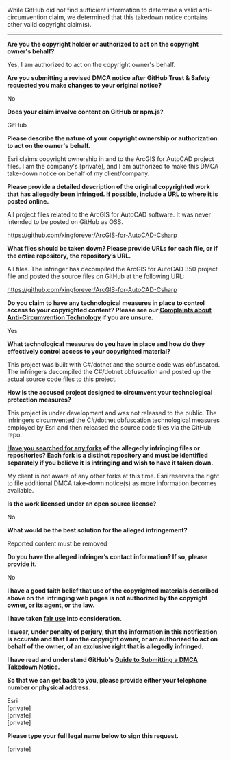While GitHub did not find sufficient information to determine a valid anti-circumvention claim, we determined that this takedown notice contains other valid copyright claim(s).

---

**Are you the copyright holder or authorized to act on the copyright owner's behalf?**

Yes, I am authorized to act on the copyright owner's behalf.

**Are you submitting a revised DMCA notice after GitHub Trust & Safety requested you make changes to your original notice?**

No

**Does your claim involve content on GitHub or npm.js?**

GitHub

**Please describe the nature of your copyright ownership or authorization to act on the owner's behalf.**

Esri claims copyright ownership in and to the ArcGIS for AutoCAD project files. I am the company's [private], and I am authorized to make this DMCA take-down notice on behalf of my client/company.

**Please provide a detailed description of the original copyrighted work that has allegedly been infringed. If possible, include a URL to where it is posted online.**

All project files related to the ArcGIS for AutoCAD software. It was never intended to be posted on GitHub as OSS.

https://github.com/xingforever/ArcGIS-for-AutoCAD-Csharp

**What files should be taken down? Please provide URLs for each file, or if the entire repository, the repository’s URL.**

All files. The infringer has decompiled the ArcGIS for AutoCAD 350 project file and posted the source files on GitHub at the following URL:

https://github.com/xingforever/ArcGIS-for-AutoCAD-Csharp

**Do you claim to have any technological measures in place to control access to your copyrighted content? Please see our <a href="https://docs.github.com/articles/guide-to-submitting-a-dmca-takedown-notice#complaints-about-anti-circumvention-technology">Complaints about Anti-Circumvention Technology</a> if you are unsure.**

Yes

**What technological measures do you have in place and how do they effectively control access to your copyrighted material?**

This project was built with C#/dotnet and the source code was obfuscated. The infringers decompiled the C#/dotnet obfuscation and posted up the actual source code files to this project.

**How is the accused project designed to circumvent your technological protection measures?**

This project is under development and was not released to the public. The infringers circumvented the C#/dotnet obfuscation technological measures employed by Esri and then released the source code files via the GitHub repo.

**<a href="https://docs.github.com/articles/dmca-takedown-policy#b-what-about-forks-or-whats-a-fork">Have you searched for any forks</a> of the allegedly infringing files or repositories? Each fork is a distinct repository and must be identified separately if you believe it is infringing and wish to have it taken down.**

My client is not aware of any other forks at this time. Esri reserves the right to file additional DMCA take-down notice(s) as more information becomes available.

**Is the work licensed under an open source license?**

No

**What would be the best solution for the alleged infringement?**

Reported content must be removed

**Do you have the alleged infringer’s contact information? If so, please provide it.**

No

**I have a good faith belief that use of the copyrighted materials described above on the infringing web pages is not authorized by the copyright owner, or its agent, or the law.**

**I have taken <a href="https://www.lumendatabase.org/topics/22">fair use</a> into consideration.**

**I swear, under penalty of perjury, that the information in this notification is accurate and that I am the copyright owner, or am authorized to act on behalf of the owner, of an exclusive right that is allegedly infringed.**

**I have read and understand GitHub's <a href="https://docs.github.com/articles/guide-to-submitting-a-dmca-takedown-notice/">Guide to Submitting a DMCA Takedown Notice</a>.**

**So that we can get back to you, please provide either your telephone number or physical address.**

Esri  
[private]  
[private]  
[private]  

**Please type your full legal name below to sign this request.**

[private]
